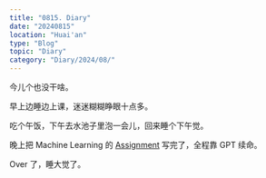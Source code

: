```yaml
---
title: "0815. Diary"
date: "20240815"
location: "Huai'an"
type: "Blog"
topic: "Diary"
category: "Diary/2024/08/"
---
```


今儿个也没干啥。

早上边睡边上课，迷迷糊糊睁眼十点多。

吃个午饭，下午去水池子里泡一会儿，回来睡个下午觉。

晚上把 Machine Learning 的 [Assignment](/note/2024/08/0815-Summer2024_ML_Assignment-S-1/Summer2024_ML_Assignment-S-1.html) 写完了，全程靠 GPT 续命。

Over 了，睡大觉了。
